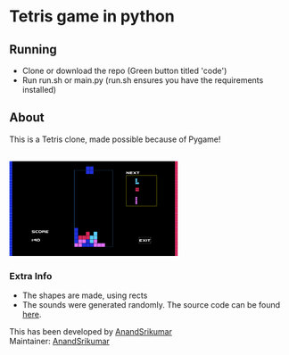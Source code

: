 <h1>Tetris game in python</h1>

## Running
- Clone or download the repo (Green button titled 'code')
- Run run.sh or main.py (run.sh ensures you have the requirements installed)

## About
This is a Tetris clone, made possible because of Pygame!
<br><br>

<img src=".github/imgs/display.png" width="60%">

### Extra Info
- The shapes are made, using rects
- The sounds were generated randomly. The source code can be found <a href="https://github.com/TokynBlast/PySyn">here</a>.

<p>
  This has been developed by <a href="https://github.com/AnandSrikumar">AnandSrikumar</a><br>
  Maintainer: <a href="https://github.com/AnandSrikumar">AnandSrikumar</a>
</p>
